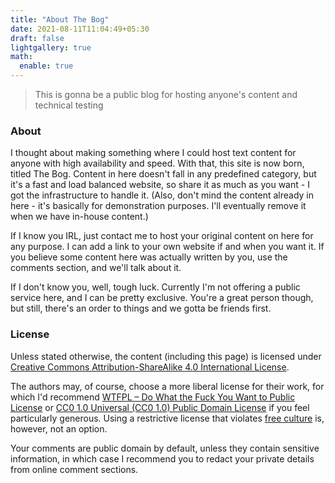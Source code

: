 ```yaml
---
title: "About The Bog"
date: 2021-08-11T11:04:49+05:30
draft: false
lightgallery: true
math:
  enable: true
---
```


> This is gonna be a public blog for hosting anyone's content and technical testing

### About

I thought about making something where I could host text content for anyone with high availability and speed. With that, this site is now born, titled The Bog. Content in here doesn't fall in any predefined category, but it's a fast and load balanced website, so share it as much as you want - I got the infrastructure to handle it. (Also, don't mind the content already in here - it's basically for demonstration purposes. I'll eventually remove it when we have in-house content.)

If I know you IRL, just contact me to host your original content on here for any purpose. I can add a link to your own website if and when you want it. If you believe some content here was actually written by you, use the comments section, and we'll talk about it.

If I don't know you, well, tough luck. Currently I'm not offering a public service here, and I can be pretty exclusive. You're a great person though, but still, there's an order to things and we gotta be friends first.

### License

Unless stated otherwise, the content (including this page) is licensed under [Creative Commons Attribution-ShareAlike 4.0 International License](http://creativecommons.org/licenses/by-sa/4.0/).

The authors may, of course, choose a more liberal license for their work, for which I'd recommend [WTFPL – Do What the Fuck You Want to Public License](http://www.wtfpl.net/) or [CC0 1.0 Universal (CC0 1.0) Public Domain License](https://creativecommons.org/publicdomain/zero/1.0/) if you feel particularly generous. Using a restrictive license that violates [free culture](https://creativecommons.org/share-your-work/public-domain/freeworks) is, however, not an option.

Your comments are public domain by default, unless they contain sensitive information, in which case I recommend you to redact your private details from online comment sections.